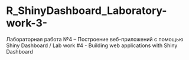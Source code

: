 # R_ShinyDashboard_Laboratory-work-3-
Лабораторная работа №4 – Построение веб-приложений с помощью Shiny Dashboard / Lab work #4 - Building web applications with Shiny Dashboard
